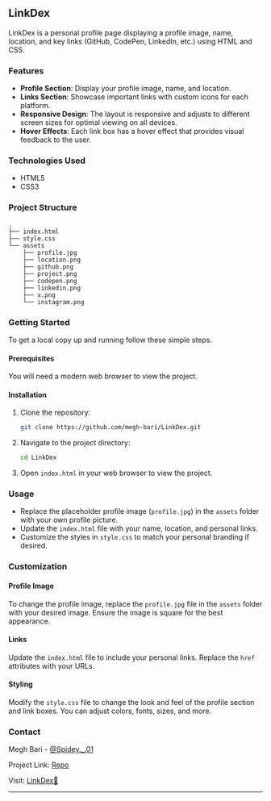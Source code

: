 ## LinkDex

LinkDex is a personal profile page displaying a profile image, name, location, and key links (GitHub, CodePen, LinkedIn, etc.) using HTML and CSS.

### Features

- **Profile Section**: Display your profile image, name, and location.
- **Links Section**: Showcase important links with custom icons for each platform.
- **Responsive Design**: The layout is responsive and adjusts to different screen sizes for optimal viewing on all devices.
- **Hover Effects**: Each link box has a hover effect that provides visual feedback to the user.

### Technologies Used

- HTML5
- CSS3

### Project Structure

```
.
├── index.html
├── style.css
└── assets
    ├── profile.jpg
    ├── location.png
    ├── github.png
    ├── project.png
    ├── codepen.png
    ├── linkedin.png
    ├── x.png
    └── instagram.png
```

### Getting Started

To get a local copy up and running follow these simple steps.

#### Prerequisites

You will need a modern web browser to view the project.

#### Installation

1. Clone the repository:
    ```sh
    git clone https://github.com/megh-bari/LinkDex.git
    ```
2. Navigate to the project directory:
    ```sh
    cd LinkDex
    ```
3. Open `index.html` in your web browser to view the project.

### Usage

- Replace the placeholder profile image (`profile.jpg`) in the `assets` folder with your own profile picture.
- Update the `index.html` file with your name, location, and personal links.
- Customize the styles in `style.css` to match your personal branding if desired.

### Customization

#### Profile Image

To change the profile image, replace the `profile.jpg` file in the `assets` folder with your desired image. Ensure the image is square for the best appearance.

#### Links

Update the `index.html` file to include your personal links. Replace the `href` attributes with your URLs.

#### Styling

Modify the `style.css` file to change the look and feel of the profile section and link boxes. You can adjust colors, fonts, sizes, and more.


### Contact

Megh Bari - [@Spidey._.01](https://www.instagram.com/spidey._.01/)

Project Link: [Repo](https://github.com/megh-bari/LinkDex)

Visit: [LinkDex🚀](https://link-dex.vercel.app/)

---

